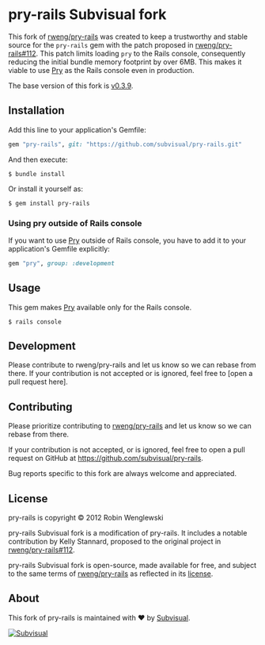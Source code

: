 pry-rails Subvisual fork
========================

This fork of [rweng/pry-rails] was created to keep a trustworthy and stable
source for the `pry-rails` gem with the patch proposed in [rweng/pry-rails#112].
This patch limits loading `pry` to the Rails console, consequently reducing the
initial bundle memory footprint by over 6MB. This makes it viable to use [Pry]
as the Rails console even in production.

The base version of this fork is [v0.3.9].


Installation
------------

Add this line to your application's Gemfile:

```ruby
gem "pry-rails", git: "https://github.com/subvisual/pry-rails.git"
```

And then execute:

    $ bundle install

Or install it yourself as:

    $ gem install pry-rails


### Using pry outside of Rails console

If you want to use [Pry] outside of Rails console, you have to add it to your
application's Gemfile explicitly:

```ruby
gem "pry", group: :development
```


Usage
-----

This gem makes [Pry] available only for the Rails console.

    $ rails console


Development
-----------

Please contribute to rweng/pry-rails and let us know so we can rebase from
there. If your contribution is not accepted or is ignored, feel free to [open
a pull request here].


Contributing
------------

Please prioritize contributing to [rweng/pry-rails] and let us know so we can
rebase from there.

If your contribution is not accepted, or is ignored, feel free to open
a pull request on GitHub at https://github.com/subvisual/pry-rails.

Bug reports specific to this fork are always welcome and appreciated.


License
-------

pry-rails is copyright &copy; 2012 Robin Wenglewski

pry-rails Subvisual fork is a modification of pry-rails. It includes a notable
contribution by Kelly Stannard, proposed to the original project in
[rweng/pry-rails#112].

pry-rails Subvisual fork is open-source, made available for free, and subject
to the same terms of [rweng/pry-rails] as reflected in its [license].


About
-----

This fork of pry-rails is maintained with :heart: by [Subvisual][subvisual].

[![Subvisual][subvisual-logo]][subvisual]


[rweng/pry-rails]: https://github.com/rweng/pry-rails
[rweng/pry-rails#112]: https://github.com/rweng/pry-rails/pull/112
[Pry]: https://github.com/pry/pry
[v0.3.9]: https://github.com/rweng/pry-rails/tree/v0.3.9
[license]: ./LICENSE.txt
[rubygems.org]: https://rubygems.org
[subvisual]: http://subvisual.com
[subvisual-logo]: https://raw.githubusercontent.com/subvisual/guides/master/github/templates/logos/blue.png


